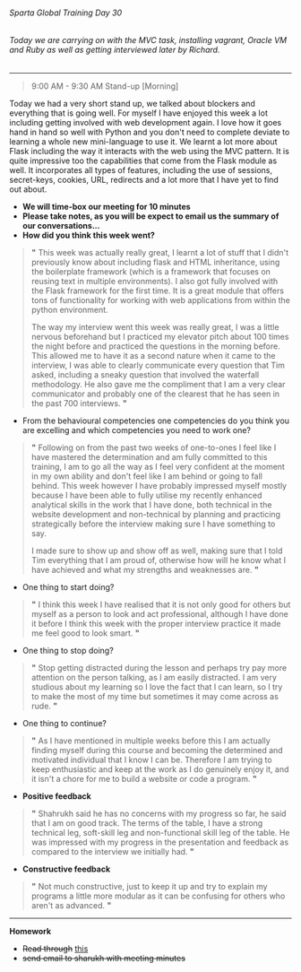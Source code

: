 ###### Sparta Global Training Day 30
###### Today we are carrying on with the MVC task, installing vagrant, Oracle VM and Ruby as well as getting interviewed later by Richard.
___

> 9:00 AM - 9:30 AM Stand-up [Morning]

Today we had a very short stand up, we talked about blockers and everything that is going well. For myself I have enjoyed this week a lot
including getting involved with web development again. I love how it goes hand in hand so well with Python and you don't need
to complete deviate to learning a whole new mini-language to use it. We learnt a lot more about Flask including the way it
interacts with the web using the MVC pattern. It is quite impressive too the capabilities that come from the Flask module as well.
It incorporates all types of features, including the use of sessions, secret-keys, cookies, URL, redirects and a lot more that I have yet to
find out about.


- **We will time-box our meeting for 10 minutes**
- **Please take notes, as you will be expect to email us the summary of our conversations...**
- **How did you think this week went?**
>**"** This week was actually really great, I learnt a lot of stuff that I didn't previously know about including flask and HTML inheritance,
>using the boilerplate framework (which is a framework that focuses on reusing text in multiple environments). I also got fully involved
>with the Flask framework for the first time. It is a great module that offers tons of functionality for working with web applications from
>within the python environment. 
>
>The way my interview went this week was really great, I was a little nervous beforehand but I practiced my
>elevator pitch about 100 times the night before and practiced the questions in the morning before. This allowed me to have it as a second nature
>when it came to the interview, I was able to clearly communicate every question that Tim asked, including a sneaky question that involved the waterfall
>methodology. He also gave me the compliment that I am a very clear communicator and probably one of the clearest that he has seen in the past 700 interviews.
>**"**
- From the behavioural competencies one competencies do you think you are excelling and which competencies you need to work one?
>**"**   Following on from the past two weeks of one-to-ones I feel like I have mastered the determination and am fully
>committed to this training, I am to go all the way as I feel very confident at the moment in my own ability and don't feel like
>I am behind or going to fall behind. This week however I have probably impressed myself mostly because I have been able to fully utilise my
>recently enhanced analytical skills in the work that I have done, both technical in the website development and non-technical by 
>planning and practicing strategically before the interview making sure I have something to say.
>
>I made sure to show up and show off as well, making sure that I told Tim everything that I am proud of, otherwise how will he know what
>I have achieved and what my strengths and weaknesses are.
>**"**
- One thing to start doing? 
>**"**  I think this week I have realised that it is not only good for others but myself as a person to look and act professional,
>although I have done it before I think this week with the proper interview practice it made me feel good to look smart.
>**"**
- One thing to stop doing? 
>**"**  Stop getting distracted during the lesson and perhaps try pay more attention on the person talking, as I am easily distracted.
>I am very studious about my learning so I love the fact that I can learn, so I try to make the most of my time but sometimes it may come across as rude.
>**"**
- One thing to continue?
> **"** As I have mentioned in multiple weeks before this I am actually finding myself during this course and becoming the determined and motivated
>individual that I know I can be. Therefore I am trying to keep enthusiastic and keep at the work as I do genuinely enjoy it, and it isn't
>a chore for me to build a website or code a program.
> **"**

* **Positive feedback** <br>
>**"** 
Shahrukh said he has no concerns with my progress so far, he said that I am on good track. The terms of the table, I have a strong technical leg, soft-skill leg and
non-functional skill leg of the table. He was impressed with my progress in the presentation and feedback as compared to the interview we initially had.
>**"**

* **Constructive feedback** <br>
>**"** 
Not much constructive, just to keep it up and try to explain my programs a little more modular as it can be confusing for others who aren't as advanced.
>**"**
>

___
**Homework**

* ~~Read through~~ [this](https://medium.com/@ahshahkhan/devops-culture-and-cicd-3761cfc62450)
* ~~send email to sharukh with meeting minutes~~